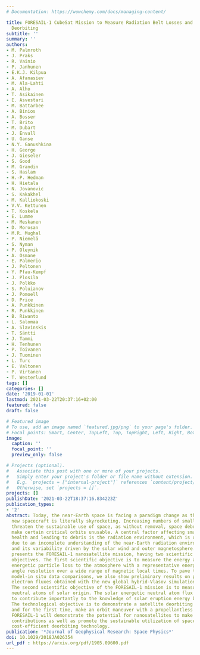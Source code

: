 ```yaml
---
# Documentation: https://wowchemy.com/docs/managing-content/

title: FORESAIL-1 CubeSat Mission to Measure Radiation Belt Losses and Demonstrate
  Deorbiting
subtitle: ''
summary: ''
authors:
- M. Palmroth
- J. Praks
- R. Vainio
- P. Janhunen
- E.K.J. Kilpua
- A. Afanasiev
- M. Ala-Lahti
- A. Alho
- T. Asikainen
- E. Asvestari
- M. Battarbee
- A. Binios
- A. Bosser
- T. Brito
- M. Dubart
- J. Envall
- U. Ganse
- N.Y. Ganushkina
- H. George
- J. Gieseler
- S. Good
- M. Grandin
- S. Haslam
- H.-P. Hedman
- H. Hietala
- N. Jovanovic
- S. Kakakhel
- M. Kalliokoski
- V.V. Kettunen
- T. Koskela
- E. Lumme
- M. Meskanen
- D. Morosan
- M.R. Mughal
- P. Niemelä
- S. Nyman
- P. Oleynik
- A. Osmane
- E. Palmerio
- J. Peltonen
- Y. Pfau-Kempf
- J. Plosila
- J. Polkko
- S. Poluianov
- J. Pomoell
- D. Price
- A. Punkkinen
- R. Punkkinen
- B. Riwanto
- L. Salomaa
- A. Slavinskis
- T. Säntti
- J. Tammi
- H. Tenhunen
- P. Toivanen
- J. Tuominen
- L. Turc
- E. Valtonen
- P. Virtanen
- T. Westerlund
tags: []
categories: []
date: '2019-01-01'
lastmod: 2021-03-22T20:37:16+02:00
featured: false
draft: false

# Featured image
# To use, add an image named `featured.jpg/png` to your page's folder.
# Focal points: Smart, Center, TopLeft, Top, TopRight, Left, Right, BottomLeft, Bottom, BottomRight.
image:
  caption: ''
  focal_point: ''
  preview_only: false

# Projects (optional).
#   Associate this post with one or more of your projects.
#   Simply enter your project's folder or file name without extension.
#   E.g. `projects = ["internal-project"]` references `content/project/deep-learning/index.md`.
#   Otherwise, set `projects = []`.
projects: []
publishDate: '2021-03-22T18:37:16.834223Z'
publication_types:
- '2'
abstract: Today, the near‐Earth space is facing a paradigm change as the number of
  new spacecraft is literally skyrocketing. Increasing numbers of small satellites
  threaten the sustainable use of space, as without removal, space debris will eventually
  make certain critical orbits unusable. A central factor affecting small spacecraft
  health and leading to debris is the radiation environment, which is unpredictable
  due to an incomplete understanding of the near‐Earth radiation environment itself
  and its variability driven by the solar wind and outer magnetosphere. This paper
  presents the FORESAIL‐1 nanosatellite mission, having two scientific and one technological
  objectives. The first scientific objective is to measure the energy and flux of
  energetic particle loss to the atmosphere with a representative energy and pitch
  angle resolution over a wide range of magnetic local times. To pave the way to novel
  model‐in situ data comparisons, we also show preliminary results on precipitating
  electron fluxes obtained with the new global hybrid‐Vlasov simulation Vlasiator.
  The second scientific objective of the FORESAIL‐1 mission is to measure energetic
  neutral atoms of solar origin. The solar energetic neutral atom flux has the potential
  to contribute importantly to the knowledge of solar eruption energy budget estimations.
  The technological objective is to demonstrate a satellite deorbiting technology,
  and for the first time, make an orbit maneuver with a propellantless nanosatellite.
  FORESAIL‐1 will demonstrate the potential for nanosatellites to make important scientific
  contributions as well as promote the sustainable utilization of space by using a
  cost‐efficient deorbiting technology.
publication: '*Journal of Geophysical Research: Space Physics*'
doi: 10.1029/2018JA026354
url_pdf : https://arxiv.org/pdf/1905.09600.pdf
---
```

